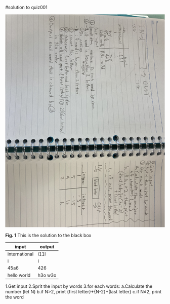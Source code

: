 #solution to quiz001

![9AA57E49-A894-46B8-84D3-40C4A9D2D712.jpg](https://github.com/yutaro741/unit-1/blob/main/9AA57E49-A894-46B8-84D3-40C4A9D2D712.jpg)

**Fig. 1** This is the solution to the black box

| input         | output  |
|---------------|---------|
| international | i11l    |
| i             | i       |
| 45a6          | 426     |
| hello world   | h3o w3o |

1.Get input
2.Sprit the input by words
3.for each words:
  a.Calculate the number (let N)
  b.if N>2, print
    {first letter}+{N-2}+(last letter}
  c.if N≤2, print the word

